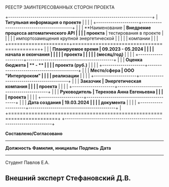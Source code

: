 РЕЕСТР ЗАИНТЕРЕСОВАННЫХ СТОРОН ПРОЕКТА

+-----------------------------------------------------------------------+
| **Титульная информация о проекте**                                    |
|                                                                       |
| +---------------------+-------------------------------------------+   |
| | **Наименование      | **Внедрение процесса автоматического API  |   |
| | проекта**           |        тестирования в проекте             |   |
| |                     |  импортозамещения крупной энергетической  |   |
| |                     |                  компании                 |   |
| +=====================+===========================================+   |
| | **Планируемое время | **09.2023 - 05.2024**                     |   |
| | начала и окончания  |                                           |   |
| | проекта             |                                           |   |
| | (месяц/год)**       |                                           |   |
| +---------------------+-------------------------------------------+   |
| | **Оценка бюджета    | ** - **                                     |   |
| | проекта (руб.)**    |                                           |   |
| +---------------------+-------------------------------------------+   |
| | **Место/сфера       | ООО "Интерпроком"                         |   |
| | реализации**        |                                           |   |
| +---------------------+-------------------------------------------+   |
| | **Заказчик          | Энергетическая компания                   |   |
| | проекта**           |                                           |   |
| +---------------------+-------------------------------------------+   |
| | **Руководитель      | Терехова Анна Евгеньевна                  |   |
| | проекта**           |                                           |   |
| +---------------------+-------------------------------------------+   |
| | **Дата создания     | 19.03.2024                                |   |
| | документа**         |                                           |   |
| +---------------------+-------------------------------------------+   |
+=======================================================================+
+-----------------------------------------------------------------------+



**Составлено/Согласовано**

  ------------------------------------------------------------------------
  **Должность**       **Фамилия, инициалы**     **Подпись**      **Дата**
  ------------------- --------------------- ------------------- ----------
  Студент             Павлов Е.А.                                                                                   

  Внешний эксперт     Стефановский Д.В.                         
  ------------------------------------------------------------------------
